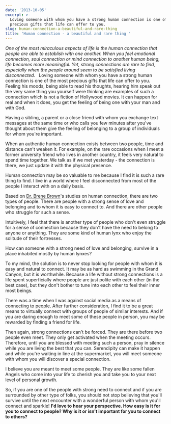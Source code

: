 ```yaml
---
date: '2013-10-05'
excerpt: >-
  Loving someone with whom you have a strong human connection is one of the most
  precious gifts that life can offer to you.
slug: human-connection-a-beautiful-and-rare-thing
title: 'Human connection - a beautiful and rare thing '
---
```


*One of the most miraculous aspects of life is the human connection that people are able to establish with one another. When you feel emotional connection, soul connection or mind connection to another human being, life becomes more meaningful. Yet, strong connections are rare to find, especially when the people around seem to be satisfied living disconnected.*
 
Loving someone with whom you have a strong human connection is one of the most precious gifts that life can offer to you. Feeling his moods, being able to read his thoughts, hearing him speak out the very same thing you yourself were thinking are examples of such a connection which is not a fiction of Hollywood movies. It can happen for real and when it does, you get the feeling of being one with your man and with God.

Having a sibling, a parent or a close friend with whom you exchange text messages at the same time or who calls you few minutes after you've thought about them give the feeling of belonging to a group of individuals for whom you're important.

When an authentic human connection exists between two people, time and distance can't weaken it. For example, on the rare occasions when I meet a former university friend who lives in another country, it feels very natural to spend time together. We talk as if we met yesterday - the connection is there, we just update it with the physical presence.

Human connection may be so valuable to me because I find it is such a rare thing to find. I live in a world where I feel disconnected from most of the people I interact with on a daily basis.

Based on [Dr. Brene Brown](http://www.ted.com/talks/brene_brown_on_vulnerability.html)'s studies on human connection, there are two types of people. There are people with a strong sense of love and belonging and to whom it is easy to connect to. And there are other people who struggle for such a sense.

Intuitively, I feel that there is another type of people who don't even struggle for a sense of connection because they don't have the need to belong to anyone or anything. They are some kind of human lynx who enjoy the solitude of their fortresses.

How can someone with a strong need of love and belonging, survive in a place inhabited mostly by human lynxes?

To my mind, the solution is to never stop looking for people with whom it is easy and natural to connect. It may be as hard as swimming in the Grand Canyon, but it is worthwhile. Because a life without strong connections is a life spent superficially where people are just polite with each other (in the best case), but they don't bother to tune into each other to feel their inner most beings.

There was a time when I was against social media as a means of connecting to people. After further consideration, I find it to be a great means to virtually connect with groups of people of similar interests. And if you are daring enough to meet some of these people in person, you may be rewarded by finding a friend for life.

Then again, strong connections can't be forced. They are there before two people even meet. They only get activated when the meeting occurs. Therefore, until you are blessed with meeting such a person, pray in silence while you are living the best that you can. Serendipity can make it happen and while you're waiting in line at the supermarket, you will meet someone with whom you will discover a special connection.

I believe you are meant to meet some people. They are like some fallen Angels who come into your life to cherish you and take you to your next level of personal growth.

So, if you are one of the people with strong need to connect and if you are surrounded by other type of folks, you should not stop believing that you'll survive until the next encounter with a wonderful person with whom you'll connect and sparkle!
**I'd love to hear your perspective. How easy is it for you to connect to people? Why is it or isn't important for you to connect to others?**
